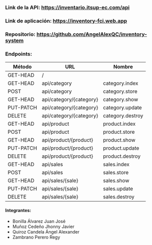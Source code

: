 ### Link de la API: https://inventario.itsup-ec.com/api
### Link de aplicación: https://inventory-fci.web.app

### Repositorio: https://github.com/AngelAlexQC/inventory-system

### Endpoints:

| Método    | URL                     | Nombre           | 
|-----------|-------------------------|------------------| 
| GET-HEAD  | /                       |                  | 
| GET-HEAD  | api/category            | category.index   | 
| POST      | api/category            | category.store   | 
| GET-HEAD  | api/category/{category} | category.show    | 
| PUT-PATCH | api/category/{category} | category.update  | 
| DELETE    | api/category/{category} | category.destroy | 
| GET-HEAD  | api/product             | product.index    | 
| POST      | api/product             | product.store    | 
| GET-HEAD  | api/product/{product}   | product.show     | 
| PUT-PATCH | api/product/{product}   | product.update   | 
| DELETE    | api/product/{product}   | product.destroy  | 
| GET-HEAD  | api/sales               | sales.index      |
| POST      | api/sales               | sales.store      |
| GET-HEAD  | api/sales/{sale}        | sales.show       |
| PUT-PATCH | api/sales/{sale}        | sales.update     |
| DELETE    | api/sales/{sale}        | sales.destroy    |


#### Integrantes:
- Bonilla Álvarez Juan José
- Muñoz Cedeño Jhonny Javier
- Quiroz Candela Ángel Alexander
- Zambrano Perero Regy
